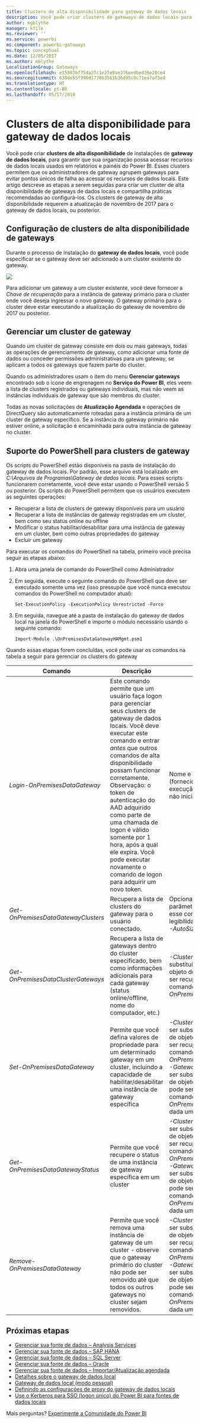 ```yaml
---
title: Clusters de alta disponibilidade para gateway de dados locais
description: Você pode criar clusters de gateways de dados locais para fornecer alta disponibilidade para sua empresa.
author: mgblythe
manager: kfile
ms.reviewer: ''
ms.service: powerbi
ms.component: powerbi-gateways
ms.topic: conceptual
ms.date: 12/05/2017
ms.author: mblythe
LocalizationGroup: Gateways
ms.openlocfilehash: e15983bf754a2fc1e2fe9ae376eedbed36e20ce4
ms.sourcegitcommit: 638de55f996d177063561b36d95c8c71ea7af3ed
ms.translationtype: HT
ms.contentlocale: pt-BR
ms.lasthandoff: 05/17/2018
---
```

# <a name="high-availability-clusters-for-on-premises-data-gateway"></a>Clusters de alta disponibilidade para gateway de dados locais
Você pode criar **clusters de alta disponibilidade** de instalações de **gateway de dados locais**, para garantir que sua organização possa acessar recursos de dados locais usados em relatórios e painéis do Power BI. Esses clusters permitem que os administradores de gateway agrupem gateways para evitar pontos únicos de falha ao acessar os recursos de dados locais. Este artigo descreve as etapas a serem seguidas para criar um cluster de alta disponibilidade de gateways de dados locais e compartilha práticas recomendadas ao configurá-los. Os clusters de gateway de alta disponibilidade requerem a atualização de novembro de 2017 para o gateway de dados locais, ou posterior.


## <a name="setting-up-high-availability-clusters-of-gateways"></a>Configuração de clusters de alta disponibilidade de gateways

Durante o processo de instalação do **gateway de dados locais**, você pode especificar se o gateway deve ser adicionado a um cluster existente do gateway. 

![](media/service-gateway-high-availability-clusters/gateway_clusters_01.png)

Para adicionar um gateway a um cluster existente, você deve fornecer a *Chave de recuperação* para a instância de gateway primário para o cluster onde você deseja ingressar o novo gateway. O gateway primário para o cluster deve estar executando a atualização do gateway de novembro de 2017 ou posterior. 


## <a name="managing-a-gateway-cluster"></a>Gerenciar um cluster de gateway

Quando um cluster de gateway consiste em dois ou mais gateways, todas as operações de gerenciamento de gateway, como adicionar uma fonte de dados ou conceder permissões administrativas para um gateway, se aplicam a todos os gateways que fazem parte do cluster. 

Quando os administradores usam o item do menu **Gerenciar gateways** encontrado sob o ícone de engrenagem no **Serviço do Power BI**, eles veem a lista de clusters registrados ou gateways individuais, mas não veem as instâncias individuais de gateway que são membros do cluster.

Todas as novas solicitações de **Atualização Agendada** e operações de DirectQuery são automaticamente roteadas para a instância primária de um cluster de gateway específico. Se a instância do gateway primário não estiver online, a solicitação é encaminhada para outra instância de gateway no cluster.

## <a name="powershell-support-for-gateway-clusters"></a>Suporte do PowerShell para clusters de gateway

Os scripts do PowerShell estão disponíveis na pasta de instalação do gateway de dados locais. Por padrão, esse arquivo está localizado em *C:\Arquivos de Programas\Gateway de dados locais*. Para esses scripts funcionarem corretamente, você deve estar usando o PowerShell versão 5 ou posterior. Os scripts do PowerShell permitem que os usuários executem as seguintes operações:

-   Recuperar a lista de clusters de gateway disponíveis para um usuário
-   Recuperar a lista de instâncias de gateway registradas em um cluster, bem como seu status online ou offline
-   Modificar o status habilitar/desabilitar para uma instância de gateway em um cluster, bem como outras propriedades do gateway
-   Excluir um gateway

Para executar os comandos do PowerShell na tabela, primeiro você precisa seguir as etapas abaixo:

1. Abra uma janela de comando do PowerShell como Administrador
2. Em seguida, execute o seguinte comando do PowerShell que deve ser executado somente uma vez (isso pressupõe que você nunca executou comandos do PowerShell no computador atual):

    ```
    Set-ExecutionPolicy -ExecutionPolicy Unrestricted -Force
    ```

3. Em seguida, navegue até a pasta de instalação do gateway de dados local na janela do PowerShell e importe o módulo necessário usando o seguinte comando:

    ```
    Import-Module .\OnPremisesDataGatewayHAMgmt.psm1
    ```

Quando essas etapas forem concluídas, você pode usar os comandos na tabela a seguir para gerenciar os clusters do gateway

| **Comando** | **Descrição** | **Parâmetros** |
| --- | --- | --- |
| *Login-OnPremisesDataGateway* |Este comando permite que um usuário faça logon para gerenciar seus clusters de gateway de dados locais.  Você deve executar este comando e entrar *antes* que outros comandos de alta disponibilidade possam funcionar corretamente. Observação: o token de autenticação do AAD adquirido como parte de uma chamada de logon é válido somente por 1 hora, após a qual ele expira. Você pode executar novamente o comando de logon para adquirir um novo token.| Nome e senha do usuário do AAD (fornecidos como parte da execução do comando, invocação não inicial)|
| *Get-OnPremisesDataGatewayClusters* | Recupera a lista de clusters do gateway para o usuário conectado. | Opcionalmente, você pode passar parâmetros de formatação para esse comando para melhor legibilidade, como: *Format-Table -AutoSize -Wrap* |
| *Get-OnPremisesDataClusterGateways* | Recupera a lista de gateways dentro do cluster especificado, bem como informações adicionais para cada gateway (status online/offline, nome do computador, etc.) | *-ClusterObjectID xyz* (onde *xyz* é substituído por um valor de ID de objeto do cluster real, que pode ser recuperado usando o comando *Get-OnPremisesDataGatewayClusters*)|
| *Set-OnPremisesDataGateway* | Permite que você defina valores de propriedade para um determinado gateway em um cluster, incluindo a capacidade de habilitar/desabilitar uma instância de gateway específica  | *-ClusterObjectID xyz* (*xyz* deve ser substituído por um valor de ID de objeto do cluster real, que pode ser recuperado usando o comando *Get-OnPremisesDataGatewayClusters*) *-GatewayObjectID abc* (*abc* deve ser substituído por um valor de ID de objeto do gateway real, que pode ser recuperado usando o comando *Get-OnPremisesDataClusterGateways*, dada uma ID de objeto do cluster) |
| *Get-OnPremisesDataGatewayStatus* | Permite que você recupere o status de uma instância de gateway específica em um cluster  | *-ClusterObjectID xyz* (*xyz* deve ser substituído por um valor de ID de objeto do cluster real, que pode ser recuperado usando o comando *Get-OnPremisesDataGatewayClusters*) *-GatewayObjectID abc* (*abc* deve ser substituído por um valor de ID de objeto do gateway real, que pode ser recuperado usando o comando *Get-OnPremisesDataClusterGateways*, dada uma ID de objeto do cluster) |
| *Remove-OnPremisesDataGateway*  | Permite que você remova uma instância de gateway de um cluster - observe que o gateway primário do cluster não pode ser removido até que todos os outros gateways no cluster sejam removidos.| *-ClusterObjectID xyz* (*xyz* deve ser substituído por um valor de ID de objeto do cluster real, que pode ser recuperado usando o comando *Get-OnPremisesDataGatewayClusters*) *-GatewayObjectID abc* (*abc* deve ser substituído por um valor de ID de objeto do gateway real, que pode ser recuperado usando o comando *Get-OnPremisesDataClusterGateways*, dada uma ID de objeto do cluster) |


## <a name="next-steps"></a>Próximas etapas

-   [Gerenciar sua fonte de dados – Analysis Services](service-gateway-enterprise-manage-ssas.md)  
-   [Gerenciar sua fonte de dados – SAP HANA](service-gateway-enterprise-manage-sap.md)  
-   [Gerenciar sua fonte de dados – SQL Server](service-gateway-enterprise-manage-sql.md)  
-   [Gerenciar sua fonte de dados – Oracle](service-gateway-onprem-manage-oracle.md)  
-   [Gerenciar sua fonte de dados – Importar/Atualização agendada](service-gateway-enterprise-manage-scheduled-refresh.md)  
-   [Detalhes sobre o gateway de dados local](service-gateway-onprem-indepth.md)  
-   [Gateway de dados local (modo pessoal)](service-gateway-personal-mode.md)
-   [Definindo as configurações de proxy do gateway de dados locais](service-gateway-proxy.md)  
-   [Use o Kerberos para SSO (logon único) do Power BI para fontes de dados locais](service-gateway-kerberos-for-sso-pbi-to-on-premises-data.md)  

Mais perguntas? [Experimente a Comunidade do Power BI](http://community.powerbi.com/)
